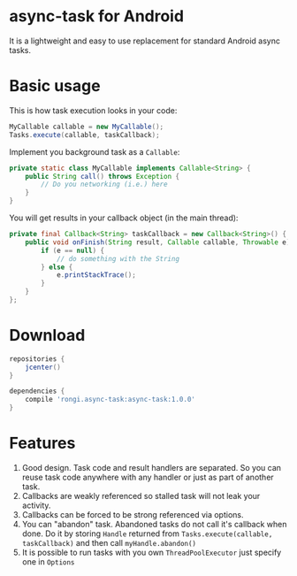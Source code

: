 async-task for Android
===========================

It is a lightweight and easy to use replacement for standard Android async tasks.

Basic usage
===========

This is how task execution looks in your code:

```java
MyCallable callable = new MyCallable();
Tasks.execute(callable, taskCallback);
```

Implement you background task as a `Callable`:

```java
private static class MyCallable implements Callable<String> {
	public String call() throws Exception {
		// Do you networking (i.e.) here
	}
}
```

You will get results in your callback object (in the main thread):

```java
private final Callback<String> taskCallback = new Callback<String>() {
	public void onFinish(String result, Callable callable, Throwable e) {
		if (e == null) {
			// do something with the String
		} else {
			e.printStackTrace();
		}
	}
};
```

Download
========

```groovy
repositories {
    jcenter()
}

dependencies {
    compile 'rongi.async-task:async-task:1.0.0'
}
```

Features
========

1. Good design. Task code and result handlers are separated. So you can reuse task code anywhere with any handler or just as part of another task.
2. Callbacks are weakly referenced so stalled task will not leak your activity. 
3. Callbacks can be forced to be strong referenced via options.
4. You can "abandon" task. Abandoned tasks do not call it's callback when done. Do it by storing `Handle` returned from `Tasks.execute(callable, taskCallback)` and then call `myHandle.abandon()`
5. It is possible to run tasks with you own `ThreadPoolExecutor` just specify one in `Options`
